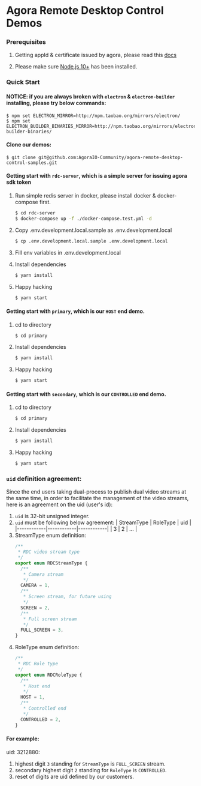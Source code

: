 Agora Remote Desktop Control Demos
===================================

### Prerequisites

1. Getting appId & certificate issued by agora, please read this [docs](https://docs.agora.io/en/Agora%20Platform/token#get-an-app-id)

2. Please make sure [Node.js 10+](https://nodejs.org/) has been installed.

### Quick Start


#### NOTICE: if you are always broken with `electron` & `electron-builder` installing, please try below commands:
```
$ npm set ELECTRON_MIRROR=http://npm.taobao.org/mirrors/electron/
$ npm set ELECTRON_BUILDER_BINARIES_MIRROR=http://npm.taobao.org/mirrors/electron-builder-binaries/
```

#### Clone our demos:

```
$ git clone git@github.com:AgoraIO-Community/agora-remote-desktop-control-samples.git
```

#### Getting start with `rdc-server`, which is a simple server for issuing agora sdk token

1. Run simple redis server in docker, please install docker & docker-compose first.

   ```sh
   $ cd rdc-server
   $ docker-compose up -f ./docker-compose.test.yml -d
   ```

2. Copy .env.development.local.sample as .env.development.local
   ```sh
   $ cp .env.development.local.sample .env.development.local
   ```

3. Fill env variables in .env.development.local

4. Install dependencies
   ```sh
   $ yarn install
   ```
5. Happy hacking
   ```sh
   $ yarn start
   ```

#### Getting start with `primary`, which is our `HOST` end demo.
1. cd to directory
   ```sh
   $ cd primary
   ```

2. Install dependencies
   ```sh
   $ yarn install
   ```
3. Happy hacking
   ```sh
   $ yarn start
   ```

#### Getting start with `secondary`, which is our `CONTROLLED` end demo.
1. cd to directory
   ```sh
   $ cd primary
   ```
   
2. Install dependencies
   ```sh
   $ yarn install
   ```
3. Happy hacking
   ```sh
   $ yarn start
   ```
### `uid` definition agreement:

Since the end users taking dual-process to publish dual video streams at the same time, in order to facilitate the management of the video streams, here is an agreement on the uid (user's id):

1. `uid` is 32-bit unsigned integer.
2. `uid` must be following below agreement: 
    | StreamType | RoleType   | uid        |
    |------------|------------|------------|
    | 3          | 2          | ...        |
3. StreamType enum definition:
   ```typescript
   /**
    * RDC video stream type
    */
   export enum RDCStreamType {
     /**
      * Camera stream
      */
     CAMERA = 1,
     /**
      * Screen stream, for future using
      */
     SCREEN = 2,
     /**
      * Full screen stream
      */
     FULL_SCREEN = 3,
   }
   ```
4. RoleType enum definition:
   ```typescript
   /**
    * RDC Role type
    */
   export enum RDCRoleType {
     /**
      * Host end
      */
     HOST = 1,
     /**
      * Controlled end
      */
     CONTROLLED = 2,
   }
   ```

#### For example:

uid: 3212880:

1. highest digit `3` standing for `StreamType` is `FULL_SCREEN` stream.
2. secondary highest digit `2` standing for `RoleType` is `CONTROLLED`.
3. reset of digits are uid defined by our customers.
